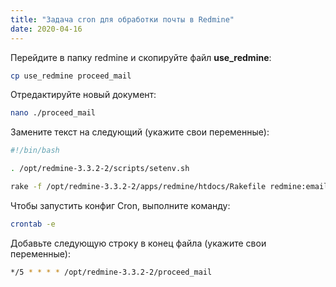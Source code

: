 ```yaml
---
title: "Задача cron для обработки почты в Redmine"
date: 2020-04-16
---
```


Перейдите в папку redmine и скопируйте файл **use_redmine**:

```bash
cp use_redmine proceed_mail
```

Отредактируйте новый документ:

```bash
nano ./proceed_mail
```

Замените текст на следующий (укажите свои переменные):

```bash
#!/bin/bash

. /opt/redmine-3.3.2-2/scripts/setenv.sh

rake -f /opt/redmine-3.3.2-2/apps/redmine/htdocs/Rakefile redmine:email:receive_imap RAILS_ENV="production" host=mail_server [email protected] password=your_password move_on_success=read move_on_failure=failed
```

Чтобы запустить конфиг Cron, выполните команду:

```bash
crontab -e
```

Добавьте следующую строку в конец файла (укажите свои переменные):

```bash
*/5 * * * * /opt/redmine-3.3.2-2/proceed_mail
```
